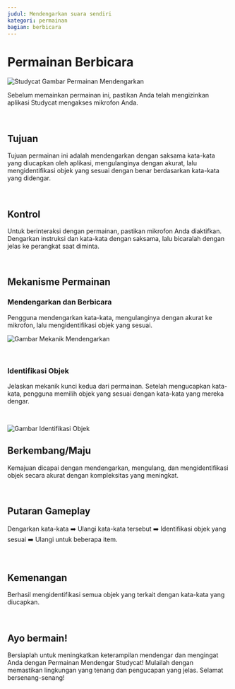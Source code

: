 ```yaml
---
judul: Mendengarkan suara sendiri
kategori: permainan
bagian: berbicara
---
```

# Permainan Berbicara

![Studycat Gambar Permainan Mendengarkan](https://help.Studycat.com/hc/article_attachments/34787998441881)

Sebelum memainkan permainan ini, pastikan Anda telah mengizinkan aplikasi Studycat mengakses mikrofon Anda.

 

## Tujuan

Tujuan permainan ini adalah mendengarkan dengan saksama kata-kata yang diucapkan oleh aplikasi, mengulanginya dengan akurat, lalu mengidentifikasi objek yang sesuai dengan benar berdasarkan kata-kata yang didengar.

 

## Kontrol

Untuk berinteraksi dengan permainan, pastikan mikrofon Anda diaktifkan. Dengarkan instruksi dan kata-kata dengan saksama, lalu bicaralah dengan jelas ke perangkat saat diminta.

 

## Mekanisme Permainan

### Mendengarkan dan Berbicara

Pengguna mendengarkan kata-kata, mengulanginya dengan akurat ke mikrofon, lalu mengidentifikasi objek yang sesuai.

![Gambar Mekanik Mendengarkan](https://help.Studycat.com/hc/article_attachments/34787998444057)

 

### Identifikasi Objek

Jelaskan mekanik kunci kedua dari permainan. Setelah mengucapkan kata-kata, pengguna memilih objek yang sesuai dengan kata-kata yang mereka dengar.

 

![Gambar Identifikasi Objek](https://help.Studycat.com/hc/article_attachments/34787998447001)

## Berkembang/Maju

Kemajuan dicapai dengan mendengarkan, mengulang, dan mengidentifikasi objek secara akurat dengan kompleksitas yang meningkat.

 

## Putaran Gameplay

Dengarkan kata-kata ➡️ Ulangi kata-kata tersebut ➡️ Identifikasi objek yang sesuai ➡️ Ulangi untuk beberapa item.

 

## Kemenangan

Berhasil mengidentifikasi semua objek yang terkait dengan kata-kata yang diucapkan.

 

## Ayo bermain!

Bersiaplah untuk meningkatkan keterampilan mendengar dan mengingat Anda dengan Permainan Mendengar Studycat! Mulailah dengan memastikan lingkungan yang tenang dan pengucapan yang jelas. Selamat bersenang-senang!